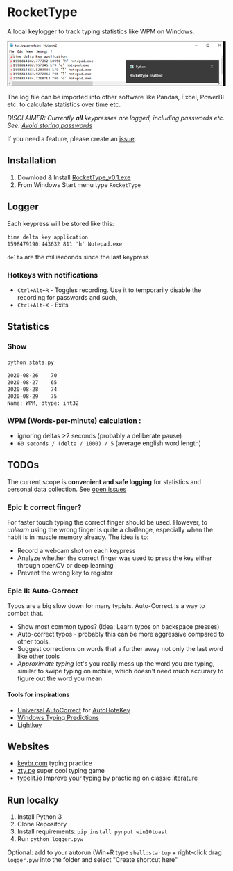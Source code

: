 # RocketType

A local keylogger to track typing statistics like WPM on Windows.

![RocketType Screenshot](https://github.com/janmechtel/rockettype/blob/master/website/key_log_sample.png?raw=true)

The log file can be imported into other software like Pandas, Excel, PowerBI etc. to calculate statistics over time etc.

_DISCLAIMER: Currently **all** keypresses are logged, including passwords etc. See: [Avoid storing passwords](https://github.com/janmechtel/rockettype/issues/6)_ 

If you need a feature, please create an [issue](https://github.com/janmechtel/rockettype/issues).

## Installation

1. Download & Install [RocketType_v0.1.exe](https://github.com/janmechtel/rockettype/releases/download/0.1-alpha/RocketType_0.1.exe)
2. From Windows Start menu type `RocketType`

## Logger

Each keypress will be stored like this:
```
time delta key application
1598479190.443632 811 'h' Notepad.exe
```

`delta` are the milliseconds since the last keypress

### Hotkeys with notifications 
* `Ctrl+Alt+R` - Toggles recording. Use it to temporarily disable the recording for passwords and such,
* `Ctrl+Alt+X` - Exits

## Statistics

### Show
`python stats.py`

```time
2020-08-26    70
2020-08-27    65
2020-08-28    74
2020-08-29    75
Name: WPM, dtype: int32
```

### WPM (Words-per-minute) calculation :
- ignoring deltas >2 seconds (probably a deliberate pause)
- `60 seconds / (delta / 1000) / 5` (average english word length)

## TODOs

The current scope is **convenient and safe logging** for statistics and personal data collection. See [open issues](https://github.com/janmechtel/rockettype/issues)

### Epic I: correct finger?

For faster touch typing the correct finger should be used. However, to _unlearn_ using the wrong finger is quite a challenge, especially when the habit is in muscle memory already. The idea is to:
 
- Record a webcam shot on each keypress
- Analyze whether the correct finger was used to press the key either through openCV or deep learning
- Prevent the wrong key to register

### Epic II: Auto-Correct

Typos are a big slow down for many typists. Auto-Correct is a way to combat that. 

- Show most common typos? (Idea: Learn typos on backspace presses)
- Auto-correct typos - probably this can be more aggressive compared to other tools.
- Suggest corrections on words that a further away not only the last word like other tools
- _Approximate typing_ let's you really mess up the word you are typing, similar to swipe typing on mobile, which doesn't need much accurary to figure out the word you mean

#### Tools for inspirations

- [Universal AutoCorrect](http://www.biancolo.com/blog/autocorrect/) for [AutoHoteKey](https://www.autohotkey.com/)
- [Windows Typing Predictions](https://www.howtogeek.com/429702/how-to-enable-text-prediction-for-a-hardware-keyboard-on-windows-10/)
- [Lightkey](https://www.lightkey.io)

## Websites

- [keybr.com](https://www.keybr.com/) typing practice
- [zty.pe](https://zty.pe/) super cool typing game
- [typelit.io](https://www.typelit.io/) Improve your typing by practicing on classic literature

## Run localky

1. Install Python 3
2. Clone Repository
3. Install requirements: `pip install pynput win10toast`
4. Run `python logger.pyw`

Optional: add to your autorun (Win+R type `shell:startup` + right-click drag `logger.pyw` into the folder and select "Create shortcut here"

